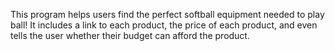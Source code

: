 This program helps users find the perfect softball equipment needed to play ball! It includes a link to each product, the price of each product, and even tells the user whether their budget can afford the product.
